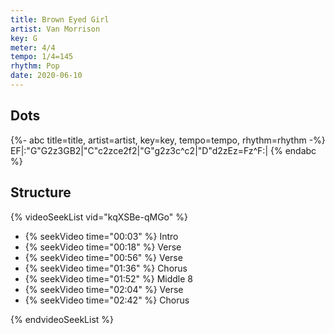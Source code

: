 ```yaml
---
title: Brown Eyed Girl
artist: Van Morrison
key: G
meter: 4/4
tempo: 1/4=145
rhythm: Pop
date: 2020-06-10
---
```


## Dots

<!-- prettier-ignore -->
{%- abc title=title, artist=artist, key=key, tempo=tempo, rhythm=rhythm -%}
EF|:"G"G2z3GB2|"C"c2zce2f2|"G"g2z3c^c2|"D"d2zEz=Fz^F:|
{% endabc %}

## Structure

{% videoSeekList vid="kqXSBe-qMGo" %}

- {% seekVideo time="00:03" %} Intro
- {% seekVideo time="00:18" %} Verse
- {% seekVideo time="00:56" %} Verse
- {% seekVideo time="01:36" %} Chorus
- {% seekVideo time="01:52" %} Middle 8
- {% seekVideo time="02:04" %} Verse
- {% seekVideo time="02:42" %} Chorus

{% endvideoSeekList %}
